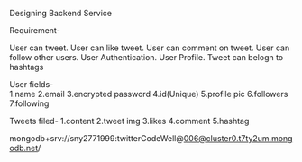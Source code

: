 Designing Backend Service

Requirement- 

User can tweet.
User can like tweet.
User can comment on tweet.
User can follow other users.
User Authentication.
User Profile.
Tweet can belogn to hashtags


User fields-                      
1.name
2.email
3.encrypted password
4.id(Unique)
5.profile pic
6.followers
7.following


Tweets filed-
1.content
2.tweet img
3.likes
4.comment
5.hashtag


mongodb+srv://sny2771999:twitterCodeWell@006@cluster0.t7ty2um.mongodb.net/